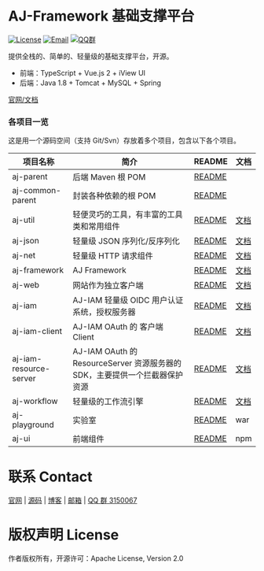 
# AJ-Framework 基础支撑平台

[![License](https://img.shields.io/badge/license-Apache--2.0-green.svg?longCache=true&style=flat)](http://www.apache.org/licenses/LICENSE-2.0.txt)
[![Email](https://img.shields.io/badge/Contact--me-Email-orange.svg)](mailto:sp42@qq.com)
[![QQ群](https://framework.ajaxjs.com/static/qq.svg)](https://shang.qq.com/wpa/qunwpa?idkey=3877893a4ed3a5f0be01e809e7ac120e346102bd550deb6692239bb42de38e22) 


提供全栈的、简单的、轻量级的基础支撑平台，开源。

- 前端：TypeScript + Vue.js 2 + iView UI
- 后端：Java 1.8 + Tomcat + MySQL + Spring

[官网/文档](https://framework.ajaxjs.com/)

### 各项目一览

这是用一个源码空间（支持 Git/Svn）存放着多个项目，包含以下各个项目。

|项目名称|简介|README|文档|
|------|-----|----|------|
|aj-parent  |后端 Maven 根 POM|[README](aj-backend/)||
|aj-common-parent  |封装各种依赖的根 POM|[README](aj-backend/aj-framework/aj-common-parent )||
|aj-util|轻便灵巧的工具，有丰富的工具类和常用组件|[README](aj-backend/aj-framework/aj-util)|[文档](https://framework.ajaxjs.com/docs/aj/)|
|aj-json|轻量级 JSON 序列化/反序列化|[README](aj-backend/aj-framework/aj-json)|[文档](https://framework.ajaxjs.com/docs/aj/)|
|aj-net|轻量级 HTTP 请求组件|[README](aj-backend/aj-framework/aj-net)|[文档](https://framework.ajaxjs.com/docs/aj/)|
|aj-framework|AJ Framework|[README](aj-backend/aj-framework/aj-framework)|[文档](https://framework.ajaxjs.com/docs/aj/)|
|aj-web|网站作为独立客户端|[README](aj-backend/aj-framework/aj-web)|[文档](https://framework.ajaxjs.com/docs/aj/)|
|aj-iam|AJ-IAM 轻量级 OIDC 用户认证系统，授权服务器|[README](aj-backend/aj-iam/aj-iam-server)|[文档](https://framework.ajaxjs.com/docs/iam/)|
|aj-iam-client|AJ-IAM OAuth  的 客户端 Client  |[README](aj-backend/aj-iam/aj-iam-client)|[文档](https://framework.ajaxjs.com/docs/iam/)|
|aj-iam-resource-server|AJ-IAM OAuth  的 ResourceServer 资源服务器的 SDK，主要提供一个拦截器保护资源|[README](aj-backend/aj-iam/aj-iam-resource-server)|[文档](https://framework.ajaxjs.com/docs/iam/)|
|aj-workflow  |轻量级的工作流引擎|[README](aj-backend/aj-workflow)|[文档](https://framework.ajaxjs.com/docs/workflow/)|
|aj-playground  |实验室|[README](aj-playground)|war|
|aj-ui|前端组件|[README](aj-ui)|npm|


# 联系 Contact
  [官网](https://framework.ajaxjs.com/) | 
  [源码](https://gitee.com/sp42_admin/ajaxjs) |
  [博客](https://zhangxin.blog.csdn.net/) | 
  [邮箱](mailto://sp42@qq.com) | 
  [QQ 群 3150067](//shang.qq.com/wpa/qunwpa?idkey=99415d164e2c776567c9370cc5b0bde26f4e2e7c5068978a24d1fe7c976ace93)

# 版权声明 License
作者版权所有，开源许可：Apache License, Version 2.0